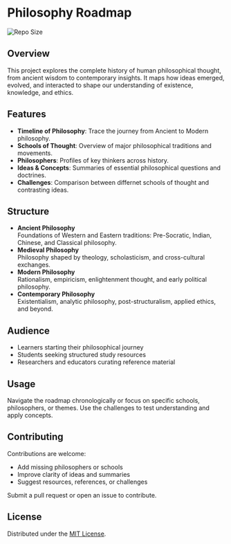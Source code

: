 # Philosophy Roadmap
![Repo Size](https://img.shields.io/github/repo-size/shreyazh/philosophy)
## Overview
This project explores the complete history of human philosophical thought, from ancient wisdom to contemporary insights. It maps how ideas emerged, evolved, and interacted to shape our understanding of existence, knowledge, and ethics.

## Features
- **Timeline of Philosophy**: Trace the journey from Ancient to Modern philosophy.
- **Schools of Thought**: Overview of major philosophical traditions and movements.
- **Philosophers**: Profiles of key thinkers across history.
- **Ideas & Concepts**: Summaries of essential philosophical questions and doctrines.
- **Challenges**: Comparison between differnet schools of thought and contrasting ideas.

## Structure
- **Ancient Philosophy**  
  Foundations of Western and Eastern traditions: Pre-Socratic, Indian, Chinese, and Classical philosophy.  
- **Medieval Philosophy**  
  Philosophy shaped by theology, scholasticism, and cross-cultural exchanges.  
- **Modern Philosophy**  
  Rationalism, empiricism, enlightenment thought, and early political philosophy.  
- **Contemporary Philosophy**  
  Existentialism, analytic philosophy, post-structuralism, applied ethics, and beyond.  

## Audience
- Learners starting their philosophical journey  
- Students seeking structured study resources  
- Researchers and educators curating reference material  

## Usage
Navigate the roadmap chronologically or focus on specific schools, philosophers, or themes. Use the challenges to test understanding and apply concepts.  

## Contributing
Contributions are welcome:
- Add missing philosophers or schools  
- Improve clarity of ideas and summaries  
- Suggest resources, references, or challenges  

Submit a pull request or open an issue to contribute.  

## License
Distributed under the [MIT License](LICENSE).
